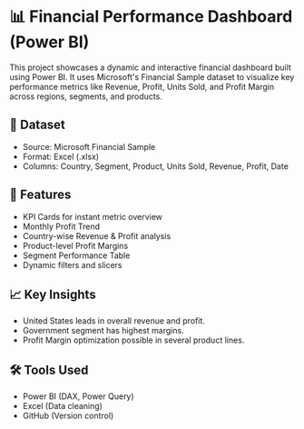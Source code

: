 
# 📊 Financial Performance Dashboard (Power BI)

This project showcases a dynamic and interactive financial dashboard built using Power BI. It uses Microsoft's Financial Sample dataset to visualize key performance metrics like Revenue, Profit, Units Sold, and Profit Margin across regions, segments, and products.

## 📁 Dataset
- Source: Microsoft Financial Sample
- Format: Excel (.xlsx)
- Columns: Country, Segment, Product, Units Sold, Revenue, Profit, Date

## 🚀 Features
- KPI Cards for instant metric overview
- Monthly Profit Trend
- Country-wise Revenue & Profit analysis
- Product-level Profit Margins
- Segment Performance Table
- Dynamic filters and slicers

## 📈 Key Insights
- United States leads in overall revenue and profit.
- Government segment has highest margins.
- Profit Margin optimization possible in several product lines.

## 🛠 Tools Used
- Power BI (DAX, Power Query)
- Excel (Data cleaning)
- GitHub (Version control)


